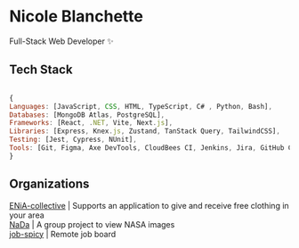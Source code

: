# Nicole Blanchette
Full-Stack Web Developer ✨

## Tech Stack
```js

{
Languages: [JavaScript, CSS, HTML, TypeScript, C# , Python, Bash],
Databases: [MongoDB Atlas, PostgreSQL],
Frameworks: [React, .NET, Vite, Next.js],
Libraries: [Express, Knex.js, Zustand, TanStack Query, TailwindCSS],
Testing: [Jest, Cypress, NUnit],
Tools: [Git, Figma, Axe DevTools, CloudBees CI, Jenkins, Jira, GitHub Copilot, Snyk, Dynatrace RUM, Elastic]
}
```
## Organizations

[ENiA-collective](https://github.com/ENiA-collective) | Supports an application to give and receive free clothing in your area  
[NaDa](https://github.com/NaDa-nasa-viewer) | A group project to view NASA images  
[job-spicy](https://github.com/job-spicy) | Remote job board

<!-- ## Statistics -->
<!-- ## More -->
